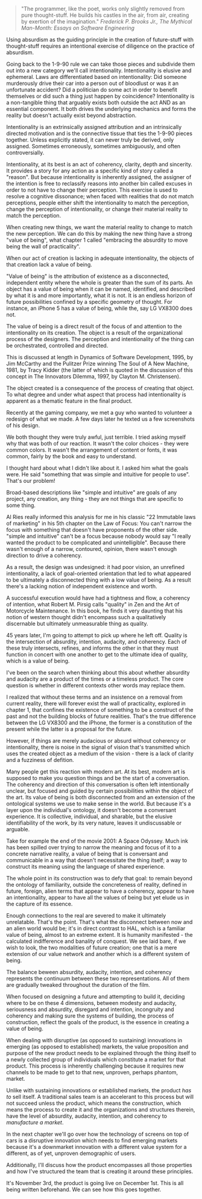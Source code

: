 > "The programmer, like the poet, works only slightly removed from pure thought-stuff. He builds his castles in the air, from air, creating by exertion of the imagination."
*Frederick P. Brooks Jr., The Mythical Man-Month: Essays on Software Engineering*

Using absurdism as the guiding principle in the creation of future-stuff with thought-stuff requires an intentional exercise of diligence on the practice of absurdism.

Going back to the 1-9-90 rule we can take those pieces and subdivide them out into a new category we'll call intentionality. Intentionality is elusive and ephemeral.  Laws are differentiated based on intentionality:  Did someone murderously drive their car into a person out of bloodlust or was it an unfortunate accident? Did a politician do some act in order to benefit themselves or did such a thing just happen by coincidence? Intentionality is a non-tangible thing that arguably exists both outside the act AND as an essential component. It both drives the underlying mechanics and forms the reality but doesn't actually exist beyond abstraction. 

Intentionality is an extrinsically assigned attribution and an intrinsically directed motivation and is the connective tissue that ties the 1-9-90 pieces together.  Unless explicitly stated, it can never truly be derived, only assigned.  Sometimes erroneously, sometimes ambiguously, and often controversially.

Intentionality, at its best is an act of coherency, clarity, depth and sincerity. It provides a story for any action as a specific kind of story called a "reason". But because intentionality is inherently assigned, the assigner of the intention is free to  reclassify reasons into another bin called excuses in order to not have to change their perception.  This exercise is used to resolve a cognitive dissonance; when faced with realities that do not match perceptions, people either shift the intentionality to match the perception, change the perception of intentionality, or change their material reality to match the perception.

When creating new things, we want the material reality to change to match the new perception.  We can do this by making the new thing have a strong "value of being", what chapter 1 called "embracing the absurdity to move being the wall of practicality".

When our act of creation is lacking in adequate intentionality, the objects of that creation lack a value of being.  

"Value of being" is the attribution of existence as a disconnected, independent entity where the whole is greater than the sum of its parts. An object has a value of being when it can be named, identified, and described by what it is and more importantly, what it is not. It is an endless horizon of future possibilities confined by a specific geometry of thought. For instance, an iPhone 5 has a value of being, while the, say LG VX8300 does not. 

The value of being is a direct result of the focus of and attention to the intentionality on its creation. The object is a result of the organizational process of the designers. The perception and intentionality of the thing can be orchestrated, controlled and directed.

This is discussed at length in Dynamics of Software Development, 1995, by Jim McCarthy and the Pulitzer Prize winning The Soul of A New Machine, 1981, by Tracy Kidder (the latter of which is quoted in the discussion of this concept in The Innovators Dilemma, 1997, by Clayton M. Christensen).

The object created is a consequence of the process of creating that object. To what degree and under what aspect that process had intentionality is apparent as a thematic feature in the final product.

Recently at the gaming company, we met a guy who wanted to volunteer a redesign of what we made. A few days later he texted us a few screenshots of his design. 

We both thought they were truly awful, just terrible. I tried asking myself why that was both of our reaction. It wasn't the color choices - they were common colors. It wasn't the arrangement of content or fonts, it was common, fairly by the book and easy to understand.

I thought hard about what I didn't like about it. I asked him what the goals were.  He said "something that was simple and intuitive for people to use".  That's our problem!

Broad-based descriptions like "simple and intuitive" are goals of any project, any creation, any thing - they are not things that are specific to some thing.

Al Ries really informed this analysis for me in his classic "22 Immutable laws of marketing" in his 5th chapter on the Law of Focus: You can't narrow the focus with something that doesn't have proponents of the other side. "simple and intuitive" can't be a focus because nobody would say "I really wanted the product to be complicated and unintelligible".  Because there wasn't enough of a narrow, contoured, opinion, there wasn't enough direction to drive a coherency.

As a result, the design was undesigned: it had poor vision, an unrefined intentionality, a lack of goal-oriented orientation that led to what appeared to be ultimately a disconnected thing with a low value of being. As a result there's a lacking notion of independent existence and worth.  

A successful execution would have had a tightness and flow, a coherency of intention, what Robert M. Pirsig calls "quality" in Zen and the Art of Motorcycle Maintenance.  In this book, he finds it very daunting that his notion of western thought didn't encompass such a qualitatively discernable but ultimately unmeasurable thing as quality.

45 years later, I'm going to attempt to pick up where he left off. Quality is the intersection of absurdity, intention, audacity, and coherency. Each of these truly intersects, refines, and informs the other in that they must function in concert with one another to get to the ultimate idea of quality, which is a value of being.

I've been on the search when thinking about this about whether absurdity and audacity are a product of the times or a timeless product. The core question is whether in different contexts other words may replace them. 

I realized that without these terms and an insistence on a removal from current reality, there will forever exist the wall of practicality, explored in chapter 1, that confines the existence of something to be a construct of the past and not the building blocks of future realities. That's the true difference between the LG VX8300 and the iPhone, the former is a constitution of the present while the latter is a proposal for the future.

However, if things are merely audacious or absurd without coherency or intentionality, there is noise in the signal of vision that's transmitted which uses the created object as a medium of the vision - there is a lack of clarity and a fuzziness of defition. 

Many people get this reaction with modern art. At its best, modern art is supposed to make you question things and be the start of a conversation. The coherency and direction of this conversation is often left intentionally unclear, but focused and guided by certain possibilities within the object of the art. Its value of being is both disconnected from and an extension of the ontological systems we use to make sense in the world.  But because it's a layer upon the individual's ontology, it doesn't become a conversant experience. It is collective, individual, and sharable, but the elusive identifiability of the work, by its very nature, leaves it undiscussable or arguable.

Take for example the end of the movie 2001: A Space Odyssey. Much ink has been spilled over trying to narrow the meaning and focus of it to a concrete narrative reality, a value of being that is conversant and communicable in a way that doesn't necessitate the thing itself; a way to construct its meaning using the language of shared experience.

The whole point in its construction was to defy that goal: to remain beyond the ontology of familiarity, outside the concreteness of reality, defined in future, foreign, alien terms that appear to have a coherency, appear to have an intentionality, appear to have all the values of being but yet elude us in the capture of its essence.

Enough connections to the real are severed to make it ultimately unrelatable. That's the point. That's what the disconnect between now and an alien world would be; it's in direct contrast to HAL, which is a familiar value of being, almost to an extreme extent. It is humanity manifested - the calculated indifference and banality of conquest.  We see laid bare, if we wish to look, the two modalities of future creation; one that is a mere extension of our value network and another which is a different system of being.

The balance beween absurdity, audacity, intention, and coherency represents the continuum between these two representations. All of them are gradually tweaked throughout the duration of the film.

When focused on designing a future and attempting to build it, deciding where to be on these 4 dimensions, between modesty and audacity, seriousness and absurdity, disregard and intention, incongruity and coherency and making sure the systems of building, the process of construction, reflect the goals of the product, is the essence in creating a value of being.

When dealing with disruptive (as opposed to sustaining) innovations in emerging (as opposed to established) markets, the value proposition and purpose of the new product needs to be explained through the thing itself to a newly collected group of individuals which constitute a market for that product. This process is inherently challenging because it requires new channels to be made to get to that new, unproven, perhaps phantom, market.

Unlike with sustaining innovations or established markets, the product *has to* sell itself. A traditional sales team is an accelerant to this process but will not succeed unless the product, which means the construction, which means the process to create it and the organizations and structures therein, have the level of absurdity, audacity, intention, and coherency to *manufacture a market*.

In the next chapter we'll go over how the technology of screens on top of cars is a disruptive innovation which needs to find emerging markets because it's a downmarket innovation with a different value system for a different, as of yet, unproven demographic of users.

Additionally, I'll discuss how the product encompasses all those properties and how I've structured the team that is creating it around these principles.

It's November 3rd, the product is going live on December 1st. This is all being written beforehand. We can see how this goes together.
